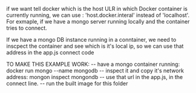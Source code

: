 if we want tell docker which is the host ULR in which Docker container is currently running, we can use : 'host.docker.interal' instead of 'localhost'.
For exmaple, if we have a mongo server running locally and the container tries to connect.

If we have a mongo DB instance running in a conntainer, we need to inscpect the container and see which is it's local ip, so we can use that address in the app.js connect code

TO MAKE THIS EXAMPLE WORK:
-- have a mongo container running: docker run mongo --name mongodb
-- inspect it and copy it's network address: mongon inspect mongondb
-- use that url in the app.js, in the connect line.
-- run the built image for this folder
